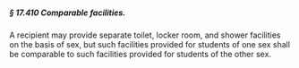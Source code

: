 ##### § 17.410 Comparable facilities. #####

A recipient may provide separate toilet, locker room, and shower facilities on the basis of sex, but such facilities provided for students of one sex shall be comparable to such facilities provided for students of the other sex.